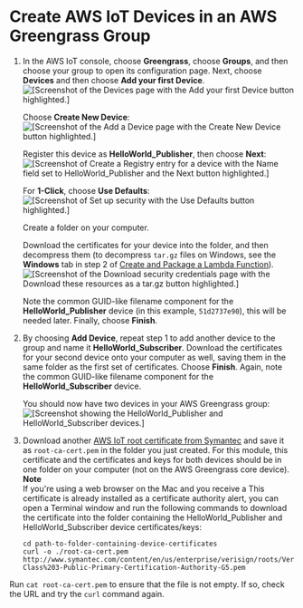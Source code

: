 # Create AWS IoT Devices in an AWS Greengrass Group<a name="device-group"></a>

1. In the AWS IoT console, choose **Greengrass**, choose **Groups**, and then choose your group to open its configuration page\. Next, choose **Devices** and then choose **Add your first Device**\.  
![\[Screenshot of the Devices page with the Add your first Device button highlighted.\]](http://docs.aws.amazon.com/greengrass/latest/developerguide/images/gg-get-started-066.png)

   Choose **Create New Device**:  
![\[Screenshot of the Add a Device page with the Create New Device button highlighted.\]](http://docs.aws.amazon.com/greengrass/latest/developerguide/images/gg-get-started-067.png)

   Register this device as **HelloWorld\_Publisher**, then choose **Next**:  
![\[Screenshot of Create a Registry entry for a device with the Name field set to HelloWorld_Publisher and the Next button highlighted.\]](http://docs.aws.amazon.com/greengrass/latest/developerguide/images/gg-get-started-068.png)

   For **1\-Click**, choose **Use Defaults**:  
![\[Screenshot of Set up security with the Use Defaults button highlighted.\]](http://docs.aws.amazon.com/greengrass/latest/developerguide/images/gg-get-started-069.png)

   Create a folder on your computer\.

   Download the certificates for your device into the folder, and then decompress them \(to decompress `tar.gz` files on Windows, see the **Windows** tab in step 2 of [Create and Package a Lambda Function](create-lambda.md)\)\.  
![\[Screenshot of the Download security credentials page with the Download these resources as a tar.gz button highlighted.\]](http://docs.aws.amazon.com/greengrass/latest/developerguide/images/gg-get-started-070.png)

   Note the common GUID\-like filename component for the **HelloWorld\_Publisher** device \(in this example, `51d2737e90`\), this will be needed later\. Finally, choose **Finish**\.

1. By choosing **Add Device**, repeat step 1 to add another device to the group and name it **HelloWorld\_Subscriber**\. Download the certificates for your second device onto your computer as well, saving them in the same folder as the first set of certificates\. Choose **Finish**\. Again, note the common GUID\-like filename component for the **HelloWorld\_Subscriber** device\.

   You should now have two devices in your AWS Greengrass group:  
![\[Screenshot showing the HelloWorld_Publisher and HelloWorld_Subscriber devices.\]](http://docs.aws.amazon.com/greengrass/latest/developerguide/images/gg-get-started-071.png)

1. Download another [AWS IoT root certificate from Symantec](http://www.symantec.com/content/en/us/enterprise/verisign/roots/VeriSign-Class%203-Public-Primary-Certification-Authority-G5.pem) and save it as `root-ca-cert.pem` in the folder you just created\. For this module, this certificate and the certificates and keys for both devices should be in one folder on your computer \(not on the AWS Greengrass core device\)\.
**Note**  
If you're using a web browser on the Mac and you receive a This certificate is already installed as a certificate authority alert, you can open a Terminal window and run the following commands to download the certificate into the folder containing the HelloWorld\_Publisher and HelloWorld\_Subscriber device certificates/keys:  

   ```
   cd path-to-folder-containing-device-certificates
   curl -o ./root-ca-cert.pem http://www.symantec.com/content/en/us/enterprise/verisign/roots/VeriSign-Class%203-Public-Primary-Certification-Authority-G5.pem
   ```
Run `cat root-ca-cert.pem` to ensure that the file is not empty\. If so, check the URL and try the `curl` command again\.